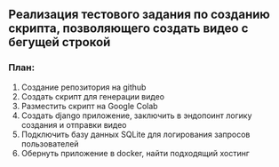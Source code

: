 ## Реализация тестового задания по созданию скрипта, позволяющего создать видео с бегущей строкой 

### План:
1. Создание репозитория на github
1. Создать скрипт для генерации видео
1. Разместить скрипт на Google Colab
1. Создать django приложение, заключить в эндопоинт логику создания и отправки видео
1. Подключить базу данных SQLite для логирования запросов пользователей
1. Обернуть приложение в docker, найти подходящий хостинг

